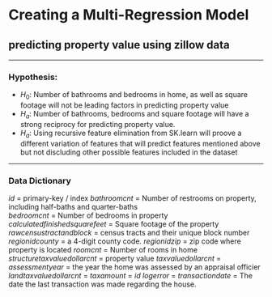 # Creating a Multi-Regression Model 
## predicting property value using zillow data
*************************************************************************
### Hypothesis:
- $H_0$: Number of bathrooms and bedrooms in home, as well as square footage will not be leading factors in predicting property value
- $H_a$: Number of bathrooms, bedrooms and square footage will have a strong reciprocy for predicting property value.
- $H_a$: Using recursive feature elimination from SK.learn will proove a different variation of features that will predict features mentioned above but not discluding other possible features included in the dataset
*************************************************************************
### Data Dictionary
*id* = primary-key / index
*bathroomcnt* = Number of restrooms on property, including half-baths and quarter-baths                     
*bedroomcnt* = Number of bedrooms in property                      
*calculatedfinishedsquarefeet* = Square footage of the property
*rawcensustractandblock* = census tracts and their unique block number *regionidcounty* = a 4-digit county code.
*regionidzip* = zip code where property is located
*roomcnt* = Number of rooms in home
*structuretaxvaluedollarcnt* = property value
*taxvaluedollarcnt* = 
*assessmentyear* = the year the home was assessed by an appraisal officier
*landtaxvaluedollarcnt* =
*taxamount* =
*id*
*logerror* =
*transactiondate* = The date the last transaction was made regarding the house.